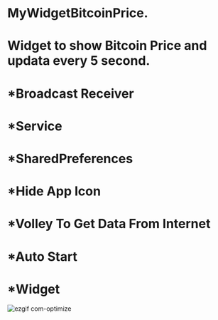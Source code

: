 # MyWidgetBitcoinPrice.
# Widget to show Bitcoin Price and updata every 5 second.
# *Broadcast Receiver
# *Service
# *SharedPreferences
# *Hide App Icon
# *Volley To Get Data From Internet 
# *Auto Start
# *Widget
![ezgif com-optimize](https://user-images.githubusercontent.com/33700292/62013625-eab57400-b149-11e9-9003-fad09e72e6f4.gif)
